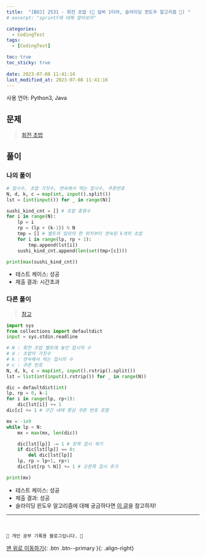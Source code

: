 ```yaml
---
title:  "[BOJ] 2531 - 회전 초밥 (🥈 실버 1티어, 슬라이딩 윈도우 알고리즘 🌟) "
# excerpt: "sprintf에 대해 알아보자"

categories:
  - CodingTest
tags:
  - [CodingTest]

toc: true
toc_sticky: true
 
date: 2023-07-08 11:41:14
last_modified_at: 2023-07-08 11:41:16
---
```


사용 언어: Python3, Java

## 문제
> [회전 초밥](https://www.acmicpc.net/problem/2531)

## 풀이
### 나의 풀이
```py
# 접시수, 초밥 가짓수, 연속해서 먹는 접시수, 쿠폰번호
N, d, k, c = map(int, input().split())
lst = [int(input()) for _ in range(N)]

sushi_kind_cnt = [] # 초밥 종류수
for i in range(N):
    lp = i
    rp = (lp + (k-1)) % N
    tmp = [] # 벨트의 임의의 한 위치부터 연속된 k개의 초밥
    for i in range(lp, rp + 1):
        tmp.append(lst[i])
    sushi_kind_cnt.append(len(set(tmp+[c])))

print(max(sushi_kind_cnt))
```
- 테스트 케이스: 성공
- 제출 결과: 시간초과


### 다른 풀이
>[참고](https://wooono.tistory.com/654)

```py
import sys
from collections import defaultdict
input = sys.stdin.readline

# N : 회전 초밥 벨트에 놓인 접시의 수
# d : 초밥의 가짓수
# k : 연속해서 먹는 접시의 수
# c : 쿠폰 번호
N, d, k, c = map(int, input().rstrip().split())
lst = list(int(input().rstrip()) for _ in range(N))

dic = defaultdict(int)
lp, rp = 0, k-1
for i in range(lp, rp+1):
    dic[lst[i]] += 1
dic[c] += 1 # 구간 내에 항상 쿠폰 번호 포함

mx = -1e9
while lp < N:
    mx = max(mx, len(dic))

    dic[lst[lp]] -= 1 # 왼쪽 접시 제거
    if dic[lst[lp]] == 0:
        del dic[lst[lp]]
    lp, rp = lp+1, rp+1
    dic[lst[rp % N]] += 1 # 오른쪽 접시 추가

print(mx)
```
- 테스트 케이스: 성공
- 제출 결과: 성공
- 슬라이딩 윈도우 알고리즘에 대해 궁금하다면 [이 글](https://soeasyalgo.tistory.com/49)을 참고하자!







***
<br>


    💛 개인 공부 기록용 블로그입니다. 👻

[맨 위로 이동하기](#){: .btn .btn--primary }{: .align-right}